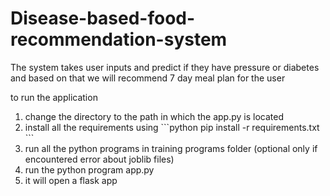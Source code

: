 # Disease-based-food-recommendation-system


The system takes user inputs and predict if they have pressure or diabetes and based on that we will recommend 7 day meal plan for the user 


to run the application
1. change the directory to the path in which the app.py is located
2. install all the requirements       using
                                    \```python
                                     pip install -r requirements.txt
                                    \```
3. run all the python programs in training programs folder (optional only if encountered error about joblib files)
4. run the python program app.py
5. it will open a flask app
